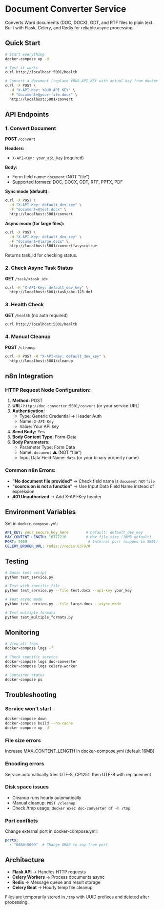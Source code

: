 # Document Converter Service

Converts Word documents (DOC, DOCX), ODT, and RTF files to plain text. Built with Flask, Celery, and Redis for reliable async processing.

## Quick Start

```bash
# Start everything
docker-compose up -d

# Test it works
curl http://localhost:5001/health

# Convert a document (replace YOUR_API_KEY with actual key from docker-compose.yml)
curl -X POST \
  -H "X-API-Key: YOUR_API_KEY" \
  -F "document=@your-file.docx" \
  http://localhost:5001/convert
```

## API Endpoints

### 1. Convert Document
**POST** `/convert`

**Headers:**
- `X-API-Key: your_api_key` (required)

**Body:**
- Form field name: `document` (NOT "file")
- Supported formats: DOC, DOCX, ODT, RTF, PPTX, PDF

**Sync mode (default):**
```bash
curl -X POST \
  -H "X-API-Key: default_dev_key" \
  -F "document=@test.docx" \
  http://localhost:5001/convert
```

**Async mode (for large files):**
```bash
curl -X POST \
  -H "X-API-Key: default_dev_key" \
  -F "document=@large.docx" \
  http://localhost:5001/convert?async=true
```

Returns task_id for checking status.

### 2. Check Async Task Status
**GET** `/task/<task_id>`

```bash
curl -H "X-API-Key: default_dev_key" \
  http://localhost:5001/task/abc-123-def
```

### 3. Health Check
**GET** `/health` (no auth required)

```bash
curl http://localhost:5001/health
```

### 4. Manual Cleanup
**POST** `/cleanup`

```bash
curl -X POST -H "X-API-Key: default_dev_key" \
  http://localhost:5001/cleanup
```

## n8n Integration

### HTTP Request Node Configuration:

1. **Method:** POST
2. **URL:** `http://doc-converter:5001/convert` (or your service URL)
3. **Authentication:** 
   - Type: Generic Credential → Header Auth
   - Name: `X-API-Key`
   - Value: Your API key
4. **Send Body:** Yes
5. **Body Content Type:** Form-Data
6. **Body Parameters:**
   - Parameter Type: Form Data
   - Name: `document` ⚠️ (NOT "file")
   - Input Data Field Name: `data` (or your binary property name)

### Common n8n Errors:

- **"No document file provided"** → Check field name is `document` not `file`
- **"source.on is not a function"** → Use Input Data Field Name instead of expression
- **401 Unauthorized** → Add X-API-Key header

## Environment Variables

Set in `docker-compose.yml`:

```yaml
API_KEY: your_secure_key_here        # Default: default_dev_key
MAX_CONTENT_LENGTH: 16777216         # Max file size (16MB default)
PORT: 5000                            # Internal port (mapped to 5001)
CELERY_BROKER_URL: redis://redis:6379/0
```

## Testing

```bash
# Basic test script
python test_service.py

# Test with specific file
python test_service.py --file test.docx --api-key your_key

# Test async mode
python test_service.py --file large.docx --async-mode

# Test multiple formats
python test_multiple_formats.py
```

## Monitoring

```bash
# View all logs
docker-compose logs -f

# Check specific service
docker-compose logs doc-converter
docker-compose logs celery-worker

# Container status
docker-compose ps
```

## Troubleshooting

### Service won't start
```bash
docker-compose down
docker-compose build --no-cache
docker-compose up -d
```

### File size errors
Increase MAX_CONTENT_LENGTH in docker-compose.yml (default 16MB)

### Encoding errors
Service automatically tries UTF-8, CP1251, then UTF-8 with replacement

### Disk space issues
- Cleanup runs hourly automatically
- Manual cleanup: `POST /cleanup`
- Check /tmp usage: `docker exec doc-converter df -h /tmp`

### Port conflicts
Change external port in docker-compose.yml:
```yaml
ports:
  - "8080:5000"  # Change 8080 to any free port
```

## Architecture

- **Flask API** → Handles HTTP requests
- **Celery Workers** → Process documents async
- **Redis** → Message queue and result storage
- **Celery Beat** → Hourly temp file cleanup

Files are temporarily stored in `/tmp` with UUID prefixes and deleted after processing.